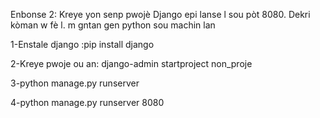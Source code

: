Enbonse 2: Kreye yon senp pwojè Django epi lanse l sou pòt 8080. Dekri kòman w fè l.
m gntan gen python sou machin lan

1-Enstale django :pip install django

2-Kreye pwoje ou an: django-admin startproject non_proje

3-python manage.py runserver

4-python manage.py runserver 8080